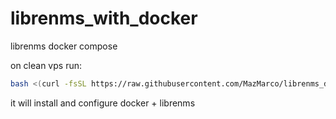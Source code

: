 # librenms_with_docker
librenms docker compose

on clean vps run:

```bash
bash <(curl -fsSL https://raw.githubusercontent.com/MazMarco/librenms_docker/main/install.sh)
```
it will install and configure docker + librenms
